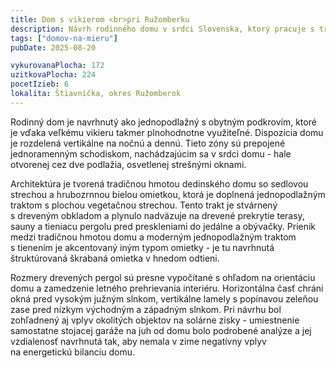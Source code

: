 ```yaml
---
title: Dom s vikierom <br>pri Ružomberku
description: Návrh rodinného domu v srdci Slovenska, ktorý pracuje s tradičným i moderným tvaroslovím a nepopiera atmosféru lokality. Určený je pre mladú rodinu, ktorá vďaka našim podrobným realizačným výkresom zrealizovala pasívny dom v spolupráci s miestnymi staviteľmi.
tags: ["domov-na-mieru"]
pubDate: 2025-08-20

vykurovanaPlocha: 172
uzitkovaPlocha: 224
pocetIzieb: 6
lokalita: Štiavnička, okres Ružomberok
---
```


Rodinný dom je navrhnutý ako jednopodlažný s obytným podkrovím, ktoré je vďaka veľkému vikieru takmer plnohodnotne využiteľné. Dispozícia domu je rozdelená vertikálne na nočnú a dennú. Tieto zóny sú prepojené jednoramenným schodiskom, nachádzajúcim sa v srdci domu - hale otvorenej cez dve podlažia, osvetlenej strešnými oknami.

Architektúra je tvorená tradičnou hmotou dedinského domu so sedlovou strechou a hrubozrnnou bielou omietkou, ktorá je doplnená jednopodlažným traktom s plochou vegetačnou strechou. Tento trakt je stvárnený s dreveným obkladom a plynulo nadväzuje na drevené prekrytie terasy, sauny a tieniacu pergolu pred preskleniami do jedálne a obývačky. Prienik medzi tradičnou hmotou domu a moderným jednopodlažným traktom s tienením je akcentovaný iným typom omietky - je tu navrhnutá štruktúrovaná škrabaná omietka v hnedom odtieni.

Rozmery drevených pergol sú presne vypočítané s ohľadom na orientáciu domu a zamedzenie letného prehrievania interiéru. Horizontálna časť chráni okná pred vysokým južným slnkom, vertikálne lamely s popínavou zeleňou zase pred nízkym východným a západným slnkom. Pri návrhu bol zohľadnený aj vplyv okolitých objektov na solárne zisky - umiestnenie samostatne stojacej garáže na juh od domu bolo podrobené analýze a jej vzdialenosť navrhnutá tak, aby nemala v zime negatívny vplyv na energetickú bilanciu domu.



